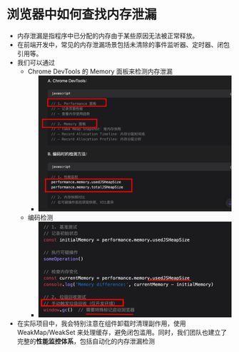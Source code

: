 
# 浏览器中如何查找内存泄漏


- 内存泄漏是指程序中已分配的内存由于某些原因无法被正常释放。
- 在前端开发中，常见的内存泄漏场景包括未清除的事件监听器、定时器、闭包引用等。
- 我们可以通过 
	- Chrome DevTools 的 Memory 面板来检测内存泄漏
		- ![图片&文件](./files/20241026-7.png)
	- 编码检测
		- ![图片&文件](./files/20241026-8.png)
- 在实际项目中，我会特别注意在组件卸载时清理副作用，使用 WeakMap/WeakSet 来处理缓存，避免闭包滥用。同时，我们团队也建立了完整的**性能监控体系**，包括自动化的内存泄漏检测